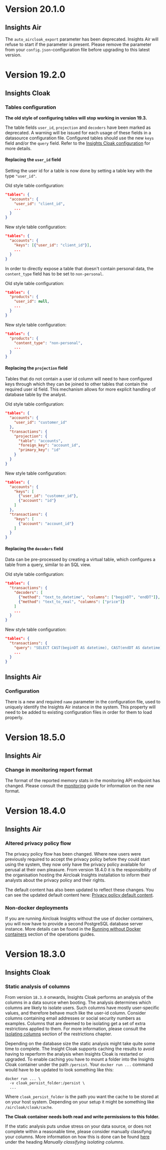 # Version 20.1.0

## Insights Air

The `auto_aircloak_export` parameter has been deprecated.
Insights Air will refuse to start if the parameter is present.
Please remove the parameter from your `config.json`-configuration file
before upgrading to this latest version.

# Version 19.2.0

## Insights Cloak

### Tables configuration

__The old style of configuring tables will stop working in version 19.3.__

The table fields `user_id`, `projection` and `decoders` have been marked as deprecated. A warning will be issued for
each usage of these fields in a datasource configuration file. Configured tables should use the new `keys` field and/or
the `query` field. Refer to the [Insights Cloak configuration](/ops/configuration.html#insights-cloak-configuration)
for more details.

#### Replacing the `user_id` field

Setting the user id for a table is now done by setting a table key with the type `"user_id"`.

Old style table configuration:
```json
"tables": {
  "accounts": {
    "user_id": "client_id",
    ...
  }
}
```
New style table configuration:
```json
"tables": {
  "accounts": {
    "keys": [{"user_id": "client_id"}],
    ...
  }
}
```

In order to directly expose a table that doesn't contain personal data, the `content_type` field has to be set to
`non-personal`.

Old style table configuration:
```json
"tables": {
  "products": {
    "user_id": null,
    ...
  }
}
```
New style table configuration:
```json
"tables": {
  "products": {
    "content_type": "non-personal",
    ...
  }
}
```

#### Replacing the `projection` field

Tables that do not contain a user id column will need to have configured keys through which they can be joined to other
tables that contain the required user id field. This mechanism allows for more explicit handling of database table by
the analyst.

Old style table configuration:
```json
"tables": {
  "accounts": {
    "user_id": "customer_id"
  },
  "transactions": {
    "projection": {
      "table": "accounts",
      "foreign_key": "account_id",
      "primary_key": "id"
    }
  }
}
```
New style table configuration:
```json
"tables": {
  "accounts": {
    "keys": [
      {"user_id": "customer_id"},
      {"account": "id"}
    ]
  },
  "transactions": {
    "keys": [
      {"account": "account_id"}
    ]
  }
}
```

#### Replacing the `decoders` field

Data can be pre-processed by creating a virtual table, which configures a table from a query, similar to an SQL view.

Old style table configuration:
```json
"tables": {
  "transactions": {
    "decoders": [
      {"method": "text_to_datetime", "columns": ["beginDT", "endDT"]},
      {"method": "text_to_real", "columns": ["price"]}
    ]
    ...
  }
}
```
New style table configuration:
```json
"tables": {
  "transactions": {
    "query": "SELECT CAST(beginDT AS datetime), CAST(endDT AS datetime), CAST(price AS real), * FROM transactions",
    ...
  }
}
```

## Insights Air

### Configuration

There is a new and required `name` parameter in the configuration file, used to uniquely identify the Insights Air
instance in the system. This property will need to be added to existing configuration files in order for them to
load properly.

# Version 18.5.0

## Insights Air

### Change in monitoring report format

The format of the reported memory stats in the monitoring API endpoint has changed.
Please consult the [monitoring](/ops/monitoring.md) guide for information on the new
format.

# Version 18.4.0

## Insights Air

### Altered privacy policy flow

The privacy policy flow has been changed. Where new users were previously required to accept the privacy policy
before they could start using the system, they now only have the privacy policy available for perusal at their
own pleasure. From version 18.4.0 it is the responsibility of the organisation hosting the Aircloak Insights
installation to inform their analysts about the privacy policy and their rights.

The default content has also been updated to reflect these changes. You can see the updated default content here:
[Privacy policy default content](upgrade/1804_privacy_policy.md).

### Non-docker deployments

If you are running Aircloak Insights without the use of docker containers, you will now have to provide a
second PostgreSQL database server instance. More details can be found in the [Running without Docker containers](/ops/configuration.html#running-without-docker-containers)
section of the operations guides.

# Version 18.3.0

## Insights Cloak

### Static analysis of columns

From version `18.3.0` onwards, Insights Cloak performs an analysis of the columns in a data source when booting.
The analysis determines which columns are likely to isolate users.
Such columns have mostly user-specific values, and therefore behave much like the user-id column. Consider columns containing email addresses or social security numbers as examples.
Columns that are deemed to be isolating get a set of extra restrictions applied to them.
For more information, please consult the [Isolating columns](/sql/restrictions.md#isolating-columns)
section of the restrictions chapter.

Depending on the database size the static analysis might take quite some time to complete. The Insight Cloak
supports caching the results to avoid having to reperform the analysis when Insights Cloak is restarted or upgraded.
To enable caching you have to mount a folder into the Insights Cloak container under the path `/persist`.
Your `docker run ...` command would have to be updated to look something like this:

```
docker run ... \
  -v cloak_persist_folder:/persist \
  ...
```

Where `cloak_persist_folder` is the path you want the cache to be stored at on your host system.
Depending on your setup it might be something like `/aircloak/cloak/cache`.

__The Cloak container needs both read and write permissions to this folder.__

If the static analysis puts undue stress on your data source, or does not complete within a reasonable time, please
consider manually classifyng your columns. More information on how this is done can be found
[here](configuration.md#insights-cloak-configuration) under the heading _Manually classifying isolating columns_.
